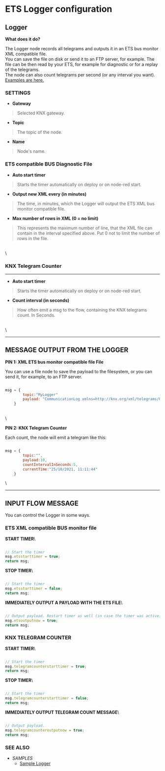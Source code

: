 # ETS Logger configuration

## Logger

**What does it do?**

The Logger node records all telegrams and outputs it in an ETS bus monitor XML compatible file.\
You can save the file on disk or send it to an FTP server, for example. The file can be then read by your ETS, for example for diagnostic or for a replay of the telegrams.\
The node can also count telegrams per second (or any interval you want).\
[Examples are here.](https://github.com/Supergiovane/node-red-contrib-knx-ultimate/wiki/Logger-Sample)

### SETTINGS

* **Gateway**

> Selected KNX gateway.

* **Topic**

> The topic of the node.

* **Name**

> Node's name.

### ETS compatible BUS Diagnostic File

* **Auto start timer**

> Starts the timer automatically on deploy or on node-red start.

* **Output new XML every (in minutes)**

> The time, in minutes, which the Logger will output the ETS XML bus monitor compatible file.

* **Max number of rows in XML (0 = no limit)**

> This represents the maximum number of line, that the XML file can contain in the interval specified above. Put 0 not to limit the number of rows in the file.

\
\


### KNX Telegram Counter

***

* **Auto start timer**

> Starts the timer automatically on deploy or on node-red start.

* **Count interval (in seconds)**

> How often emit a msg to the flow, containing the KNX telegrams count. In Seconds.

\
\


***

## MESSAGE OUTPUT FROM THE LOGGER

**PIN 1: XML ETS bus monitor compatible file File**

You can use a file node to save the payload to the filesystem, or you can send it, for example, to an FTP server.

```javascript

msg = {
        topic:"MyLogger" 
        payload: "CommunicationLog xmlns=http://knx.org/xml/telegrams/01 Telegram Timestamp=2020-03-27T07:32:39.470Z Service=L_Data.ind...." (A String containing the XML file)
    } 

```

\
\


**PIN 2: KNX Telegram Counter**

Each count, the node will emit a telegram like this:

```javascript

msg = {
        topic:"",
        payload:10,
        countIntervalInSeconds:5,
        currentTime:"25/10/2021, 11:11:44"
    } 

```

\


***

## INPUT FLOW MESSAGE

You can control the Logger in some ways.

### ETS XML compatible BUS monitor file

**START TIMER**\


```javascript

// Start the timer
msg.etsstarttimer = true;
return msg;

```

**STOP TIMER**\


```javascript

// Start the timer
msg.etsstarttimer = false;
return msg;

```

**IMMEDIATELY OUTPUT A PAYLOAD WITH THE ETS FILE**\


```javascript

// Output payload. Restart timer as well (in case the timer was active)
msg.etsoutputnow = true;
return msg;

```

### KNX TELEGRAM COUNTER

**START TIMER**\


```javascript

// Start the timer
msg.telegramcounterstarttimer = true;
return msg;

```

**STOP TIMER**\


```javascript

// Start the timer
msg.telegramcounterstarttimer = false;
return msg;

```

**IMMEDIATELY OUTPUT TELEGRAM COUNT MESSAGE**\


```javascript

// Output payload. 
msg.telegramcounteroutputnow = true;
return msg;

```

### SEE ALSO

* _SAMPLES_
  * [Sample Logger](https://github.com/Supergiovane/node-red-contrib-knx-ultimate/wiki/Logger-Sample)
